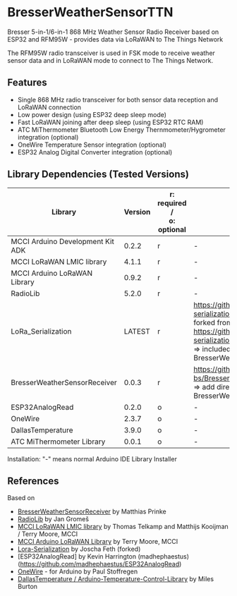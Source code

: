 # BresserWeatherSensorTTN
Bresser 5-in-1/6-in-1 868 MHz Weather Sensor Radio Receiver based on ESP32 and RFM95W - provides data via LoRaWAN to The Things Network

The RFM95W radio transceiver is used in FSK mode to receive weather sensor data and in LoRaWAN mode to connect to The Things Network.

## Features
* Single 868 MHz radio transceiver for both sensor data reception and LoRaWAN connection
* Low power design (using ESP32 deep sleep mode)
* Fast LoRaWAN joining after deep sleep (using ESP32 RTC RAM)
* ATC MiThermometer Bluetooth Low Energy Thernmometer/Hygrometer integration (optional)
* OneWire Temperature Sensor integration (optional)
* ESP32 Analog Digital Converter integration (optional)

## Library Dependencies (Tested Versions)

| Library | Version | r: required /<br>o: optional | Installation |
| ------- | ------- | --------------- | ------------ |
| MCCI Arduino Development Kit ADK |  0.2.2 | r | - |
| MCCI LoRaWAN LMIC library        |  4.1.1 | r | - |
| MCCI Arduino LoRaWAN Library     |  0.9.2 | r | - |
| RadioLib                         |  5.2.0 | r | - |
| LoRa_Serialization               | LATEST | r | https://github.com/matthias-bs/lora-serialization<br>forked from https://github.com/thesolarnomad/lora-serialization LATEST<br>=> included with BresserWeatherSensorTTN/src |
| BresserWeatherSensorReceiver     |  0.0.3 | r | https://github.com/matthias-bs/BresserWeatherSensorReceiver<br>=> add directory to BresserWeatherSensorTTN/src                                          |
| ESP32AnalogRead                  |  0.2.0 | o | - |
| OneWire                          |  2.3.7 | o | - |
| DallasTemperature                |  3.9.0 | o | - |
| ATC MiThermometer Library        |  0.0.1 | o | - |

Installation: "-" means normal Arduino IDE Library Installer 


## References

Based on
* [BresserWeatherSensorReceiver](https://github.com/matthias-bs/BresserWeatherSensorReceiver) by Matthias Prinke
* [RadioLib](https://github.com/jgromes/RadioLib) by Jan Gromeš
* [MCCI LoRaWAN LMIC library](https://github.com/mcci-catena/arduino-lmic) by Thomas Telkamp and Matthijs Kooijman / Terry Moore, MCCI
* [MCCI Arduino LoRaWAN Library](https://github.com/mcci-catena/arduino-lorawan) by Terry Moore, MCCI
* [Lora-Serialization](https://github.com/thesolarnomad/lora-serialization) by Joscha Feth (forked)
* [ESP32AnalogRead] by Kevin Harrington (madhephaestus) (https://github.com/madhephaestus/ESP32AnalogRead)
* [OneWire](https://github.com/PaulStoffregen/OneWire) - for Arduino by Paul Stoffregen
* [DallasTemperature / Arduino-Temperature-Control-Library](https://github.com/milesburton/Arduino-Temperature-Control-Library) by Miles Burton 

